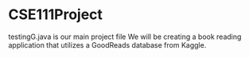 # CSE111Project
testingG.java is our main project file
We will be creating a book reading application that utilizes a GoodReads database from Kaggle.
